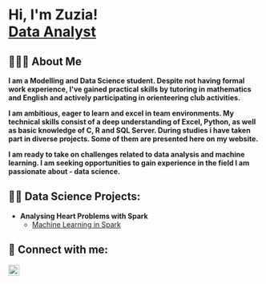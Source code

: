 <h1>Hi, I'm Zuzia! <br/><a href="https://github.com/ZuzannaGielec">Data Analyst</a></h1>

<h2>🙋🏽‍♀️ About Me </h2> 

<b> I am a Modelling and Data Science student. Despite not having formal work experience, I've gained practical skills by tutoring in mathematics and English and actively participating in orienteering club activities.

I am ambitious, eager to learn and excel in team environments. My technical skills consist of a deep understanding of Excel, Python, as well as basic knowledge of C, R and SQL Server. During studies i have taken part in diverse projects. Some of them are presented here on my website.

I am ready to take on challenges related to data analysis and machine learning. I am seeking opportunities to gain experience in the field I am passionate about - data science.</b>
<h2>👨‍💻 Data Science Projects:</h2>

- <b>Analysing Heart Problems with Spark </b>
  - [Machine Learning in Spark](https://github.com/ZuzannaGielec/Heart-Problems-Analysis)



<h2> 🤳 Connect with me:</h2>

[<img align="left" alt="ZuzannaGielec | LinkedIn" width="22px" src="https://cdn.jsdelivr.net/npm/simple-icons@v3/icons/linkedin.svg" />][linkedin]

[linkedin]: https://linkedin.com/in/zuzanna-gielec-166654265
